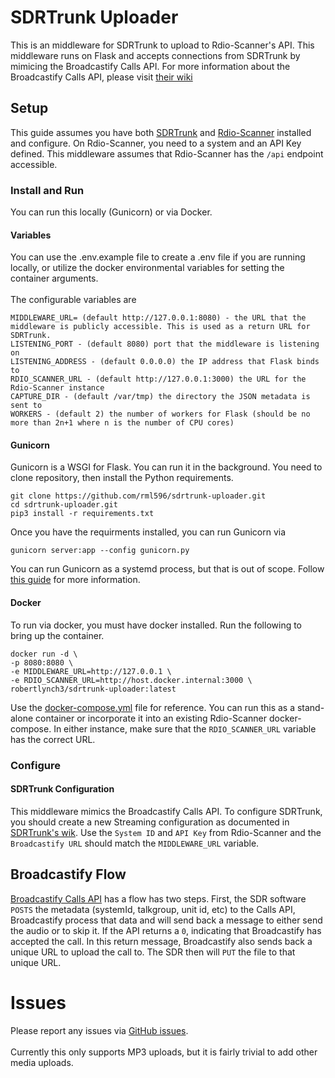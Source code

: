 # SDRTrunk Uploader
This is an middleware for SDRTrunk to upload to Rdio-Scanner's API. This middleware runs on Flask and accepts connections from SDRTrunk by mimicing the Broadcastify Calls API. For more information about the Broadcastify Calls API, please visit [their wiki](https://wiki.radioreference.com/index.php/Broadcastify-Calls-API)

## Setup
This guide assumes you have both [SDRTrunk](https://github.com/DSheirer/sdrtrunk) and [Rdio-Scanner](https://github.com/chuot/rdio-scanner/) installed and configure. On Rdio-Scanner, you need to a system and an API Key defined. This middleware assumes that Rdio-Scanner has the `/api` endpoint accessible. 

### Install and Run
You can run this locally (Gunicorn) or via Docker. 
#### Variables
You can use the .env.example file to create a .env file if you are running locally, or utilize the docker environmental variables for setting the container arguments.<br>
<br>
The configurable variables are
```
MIDDLEWARE_URL= (default http://127.0.0.1:8080) - the URL that the middleware is publicly accessible. This is used as a return URL for SDRTrunk.
LISTENING_PORT - (default 8080) port that the middleware is listening on
LISTENING_ADDRESS - (default 0.0.0.0) the IP address that Flask binds to
RDIO_SCANNER_URL - (default http://127.0.0.1:3000) the URL for the Rdio-Scanner instance
CAPTURE_DIR - (default /var/tmp) the directory the JSON metadata is sent to
WORKERS - (default 2) the number of workers for Flask (should be no more than 2n+1 where n is the number of CPU cores)
```

#### Gunicorn
Gunicorn is a WSGI for Flask. You can run it in the background. You need to clone repository, then install the Python requirements.
```
git clone https://github.com/rml596/sdrtrunk-uploader.git
cd sdrtrunk-uploader.git 
pip3 install -r requirements.txt
```
Once you have the requirments installed, you can run Gunicorn via
```
gunicorn server:app --config gunicorn.py
```

You can run Gunicorn as a systemd process, but that is out of scope. Follow [this guide](https://www.edmondchuc.com/blog/deploying-python-flask-with-gunicorn-nginx-and-systemd) for more information.
#### Docker
To run via docker, you must have docker installed. Run the following to bring up the container.

```
docker run -d \
-p 8080:8080 \
-e MIDDLEWARE_URL=http://127.0.0.1 \
-e RDIO_SCANNER_URL=http://host.docker.internal:3000 \
robertlynch3/sdrtrunk-uploader:latest
```
Use the [docker-compose.yml](docker-compose.yml) file for reference. You can run this as a stand-alone container or incorporate it into an existing Rdio-Scanner docker-compose. In either instance, make sure that the `RDIO_SCANNER_URL` variable has the correct URL. 


### Configure
#### SDRTrunk Configuration
This middleware mimics the Broadcastify Calls API. To configure SDRTrunk, you should create a new Streaming configuration as documented in [SDRTrunk's wik](https://github.com/DSheirer/sdrtrunk/wiki/Playlist-Editor#how-to-setup-broadcastify-calls). Use the `System ID` and `API Key` from Rdio-Scanner and the `Broadcastify URL` should match the `MIDDLEWARE_URL` variable.

## Broadcastify Flow
[Broadcastify Calls API](https://wiki.radioreference.com/index.php/Broadcastify-Calls-API) has a flow has two steps. First, the SDR software `POSTS` the metadata (systemId, talkgroup, unit id, etc) to the Calls API, Broadcastify process that data and will send back a message to either send the audio or to skip it. If the API returns a `0`, indicating that Broadcastify has accepted the call. In this return message, Broadcastify also sends back a unique URL to upload the call to. The SDR then will `PUT` the file to that unique URL.


# Issues
Please report any issues via [GitHub issues](https://github.com/rml596/sdrtrunk-uploader/issues).<br>
<br>
Currently this only supports MP3 uploads, but it is fairly trivial to add other media uploads.
